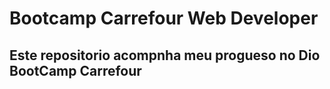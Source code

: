# Bootcamp Carrefour Web Developer

## Este repositorio acompnha meu progueso no Dio BootCamp Carrefour
